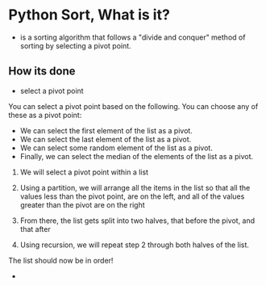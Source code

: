 # Python Sort, What is it?

- is a sorting algorithm that follows a "divide and conquer" method of sorting by selecting a pivot point. 

## How its done

- select a pivot point

You can select a pivot point based on the following. You can choose any of these as a pivot point:

- We can select the first element of the list as a pivot.
- We can select the last element of the list as a pivot.
- We can select some random element of the list as a pivot.
- Finally, we can select the median of the elements of the list as a pivot.

1. We will select a pivot point within a list

2. Using a partition, we will arrange all the items in the list so that all the values less than the pivot point, are on the left, and all of the values greater than the pivot are on the right

3. From there, the list gets split into two halves, that before the pivot, and that after

4. Using recursion, we will repeat step 2 through both halves of the list. 

The list should now be in order!

- 